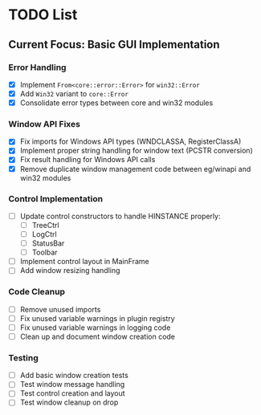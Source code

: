 # TODO List

## Current Focus: Basic GUI Implementation

### Error Handling
- [x] Implement `From<core::error::Error>` for `win32::Error`
- [x] Add `Win32` variant to `core::Error`
- [x] Consolidate error types between core and win32 modules

### Window API Fixes
- [x] Fix imports for Windows API types (WNDCLASSA, RegisterClassA)
- [x] Implement proper string handling for window text (PCSTR conversion)
- [x] Fix result handling for Windows API calls
- [x] Remove duplicate window management code between eg/winapi and win32 modules

### Control Implementation
- [ ] Update control constructors to handle HINSTANCE properly:
  - [ ] TreeCtrl
  - [ ] LogCtrl
  - [ ] StatusBar
  - [ ] Toolbar
- [ ] Implement control layout in MainFrame
- [ ] Add window resizing handling

### Code Cleanup
- [ ] Remove unused imports
- [ ] Fix unused variable warnings in plugin registry
- [ ] Fix unused variable warnings in logging code
- [ ] Clean up and document window creation code

### Testing
- [ ] Add basic window creation tests
- [ ] Test window message handling
- [ ] Test control creation and layout
- [ ] Test window cleanup on drop

